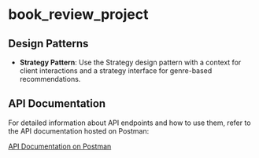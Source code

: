 # book_review_project

## Design Patterns

- **Strategy Pattern**: Use the Strategy design pattern with a context for client interactions and a strategy interface for genre-based recommendations.

## API Documentation

For detailed information about API endpoints and how to use them, refer to the API documentation hosted on Postman:

[API Documentation on Postman](https://documenter.getpostman.com/view/25778869/2sA3kVmhTu)
